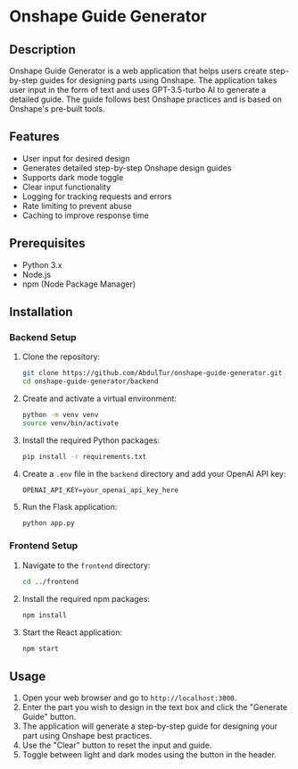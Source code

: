 # Onshape Guide Generator

## Description

Onshape Guide Generator is a web application that helps users create step-by-step guides for designing parts using Onshape. The application takes user input in the form of text and uses GPT-3.5-turbo AI to generate a detailed guide. The guide follows best Onshape practices and is based on Onshape's pre-built tools.

## Features

- User input for desired design
- Generates detailed step-by-step Onshape design guides
- Supports dark mode toggle
- Clear input functionality
- Logging for tracking requests and errors
- Rate limiting to prevent abuse
- Caching to improve response time

## Prerequisites

- Python 3.x
- Node.js
- npm (Node Package Manager)

## Installation

### Backend Setup

1. Clone the repository:

   ```sh
   git clone https://github.com/AbdulTur/onshape-guide-generator.git
   cd onshape-guide-generator/backend
   ```

2. Create and activate a virtual environment:

   ```sh
   python -m venv venv
   source venv/bin/activate
   ```

3. Install the required Python packages:

   ```sh
   pip install -r requirements.txt
   ```

4. Create a `.env` file in the `backend` directory and add your OpenAI API key:

   ```plaintext
   OPENAI_API_KEY=your_openai_api_key_here
   ```

5. Run the Flask application:

   ```sh
   python app.py
   ```

### Frontend Setup

1. Navigate to the `frontend` directory:

   ```sh
   cd ../frontend
   ```

2. Install the required npm packages:

   ```sh
   npm install
   ```

3. Start the React application:

   ```sh
   npm start
   ```

## Usage

1. Open your web browser and go to `http://localhost:3000`.
2. Enter the part you wish to design in the text box and click the "Generate Guide" button.
3. The application will generate a step-by-step guide for designing your part using Onshape best practices.
4. Use the "Clear" button to reset the input and guide.
5. Toggle between light and dark modes using the button in the header.
